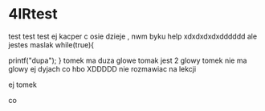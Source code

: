 # 4IRtest
test test test
ej kacper c osie dzieje
, nwm byku help
xdxdxdxdxdddddd
ale jestes maslak
while(true){

  printf("dupa");
 }
tomek ma duza glowe
tomak jest 2 glowy
tomek nie ma glowy
ej dyjach
co 
hbo
XDDDDD
nie rozmawiac na lekcji

ej tomek


co
